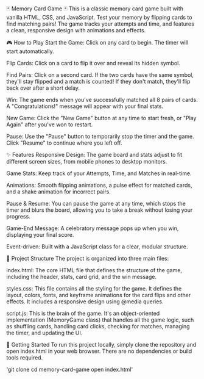 🃏 Memory Card Game 🃏
This is a classic memory card game built with vanilla HTML, CSS, and JavaScript. Test your memory by flipping cards to find matching pairs! The game tracks your attempts and time, and features a clean, responsive design with animations and effects.

🎮 How to Play
Start the Game: Click on any card to begin. The timer will start automatically.

Flip Cards: Click on a card to flip it over and reveal its hidden symbol.

Find Pairs: Click on a second card. If the two cards have the same symbol, they'll stay flipped and a match is counted! If they don't match, they'll flip back over after a short delay.

Win: The game ends when you've successfully matched all 8 pairs of cards. A "Congratulations!" message will appear with your final stats.

New Game: Click the "New Game" button at any time to start fresh, or "Play Again" after you've won to restart.

Pause: Use the "Pause" button to temporarily stop the timer and the game. Click "Resume" to continue where you left off.

✨ Features
Responsive Design: The game board and stats adjust to fit different screen sizes, from mobile phones to desktop monitors.

Game Stats: Keep track of your Attempts, Time, and Matches in real-time.

Animations: Smooth flipping animations, a pulse effect for matched cards, and a shake animation for incorrect pairs.

Pause & Resume: You can pause the game at any time, which stops the timer and blurs the board, allowing you to take a break without losing your progress.

Game-End Message: A celebratory message pops up when you win, displaying your final score.

Event-driven: Built with a JavaScript class for a clear, modular structure.

📁 Project Structure
The project is organized into three main files:

index.html: The core HTML file that defines the structure of the game, including the header, stats, card grid, and the win message.

styles.css: This file contains all the styling for the game. It defines the layout, colors, fonts, and keyframe animations for the card flips and other effects. It includes a responsive design using @media queries.

script.js: This is the brain of the game. It's an object-oriented implementation (MemoryGame class) that handles all the game logic, such as shuffling cards, handling card clicks, checking for matches, managing the timer, and updating the UI.

🚀 Getting Started
To run this project locally, simply clone the repository and open index.html in your web browser. There are no dependencies or build tools required.

'git clone <repository-url>
cd memory-card-game
open index.html'
